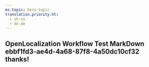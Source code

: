 ```yaml
---
ms.topic: hero-topic
translation.priority.ht: 
  - zh-cn
  - de-de
---
```

## OpenLocalization Workflow Test MarkDown ebbf1fd3-ae4d-4a68-87f8-4a50dc10cf32 thanks!
